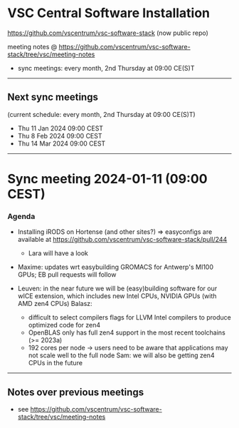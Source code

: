 # VSC Central Software Installation

https://github.com/vscentrum/vsc-software-stack (now public repo)

meeting notes @ https://github.com/vscentrum/vsc-software-stack/tree/vsc/meeting-notes

* sync meetings: every month, 2nd Thursday at 09:00 CE(S)T


-------

## Next sync meetings

(current schedule: every month, 2nd Thursday at 09:00 CE(S)T)

* Thu 11 Jan 2024 09:00 CEST
* Thu 8 Feb 2024 09:00 CEST
* Thu 14 Mar 2024 09:00 CEST

-------

# Sync meeting 2024-01-11 (09:00 CEST)

### Agenda

- Installing iRODS on Hortense (and other sites?) => easyconfigs are available at https://github.com/vscentrum/vsc-software-stack/pull/244
    - Lara will have a look

- Maxime: updates wrt easybuilding GROMACS for Antwerp's MI100 GPUs; EB pull requests will follow

- Leuven: in the near future we will be (easy)building software for our wICE extension,
          which includes new Intel CPUs, NVIDIA GPUs (with AMD zen4 CPUs) 
    Balasz:
    - difficult to select compilers flags for LLVM Intel compilers to produce optimized code for zen4
    - OpenBLAS only has full zen4 support in the most recent toolchains (>= 2023a)
    - 192 cores per node -> users need to be aware that applications may not scale well to the full node
    Sam: we will also be getting zen4 CPUs in the future

---

## Notes over previous meetings

- see https://github.com/vscentrum/vsc-software-stack/tree/vsc/meeting-notes
